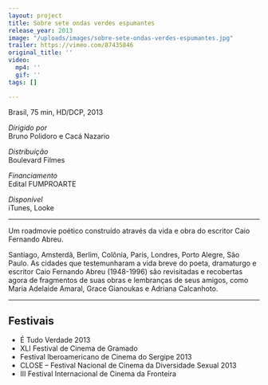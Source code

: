```yaml
---
layout: project
title: Sobre sete ondas verdes espumantes
release_year: 2013
image: "/uploads/images/sobre-sete-ondas-verdes-espumantes.jpg"
trailer: https://vimeo.com/87435846
original_title: ''
video:
  mp4: ''
  gif: ''
tags: []

---
```

Brasil, 75 min, HD/DCP, 2013

_Dirigido por_  
Bruno Polidoro e Cacá Nazario

_Distribuição_  
Boulevard Filmes

_Financiamento_  
Edital FUMPROARTE

_Disponível_  
iTunes, Looke

***

Um roadmovie poético construído através da vida e obra do escritor Caio Fernando Abreu.

Santiago, Amsterdã, Berlim, Colônia, Paris, Londres, Porto Alegre, São Paulo. As cidades que testemunharam a vida breve do poeta, dramaturgo e escritor Caio Fernando Abreu (1948-1996) são revisitadas e recobertas agora de fragmentos de suas obras e lembranças de seus amigos, como Maria Adelaide Amaral, Grace Gianoukas e Adriana Calcanhoto.

***

## Festivais

* É Tudo Verdade 2013
* XLI Festival de Cinema de Gramado
* Festival Iberoamericano de Cinema do Sergipe 2013
* CLOSE – Festival Nacional de Cinema da Diversidade Sexual 2013
* III Festival Internacional de Cinema da Fronteira
